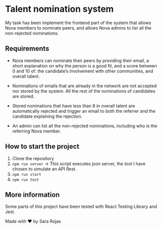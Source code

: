 # Talent nomination system

My task has been implement the frontend part of the system that allows Nova members to nominate peers, and allows Nova admins to list all the non-rejected nominations.

## Requirements

- Nova members can nominate their peers by providing their email, a short explanation on why the person is a good fit, and a score between 0 and 10 of: the candidate’s involvement with other communities, and overall talent.

- Nominations of emails that are already in the network are not accepted nor stored by the system. All the rest of the nominations of candidates are stored.

- Stored nominations that have less than 8 in overall talent are automatically rejected and trigger an email to both the referrer and the candidate explaining the rejection.

- An admin can list all the non-rejected nominations, including who is the referring Nova member.

## How to start the project

1. Clone the repository
2. `npm run server` -> This script executes json server, the tool I have chosen to simulate an API Rest.
3. `npm run start`
4. `npm run test`

## More information
Some parts of this project have been tested with React Testing Library and Jest.

Made with ❤️ by Sara Rojas